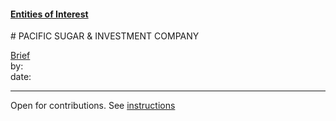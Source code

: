 #### [Entities of Interest](/list.html)
<link rel="stylesheet" type="text/css" href="../../assets/style.css">
# PACIFIC SUGAR & INVESTMENT COMPANY

[comment]: <> (Add/Remove information below as you want)
[comment]: <> (Markdown cheatsheet: https://github.com/adam-p/markdown-here/wiki/Markdown-Cheatsheet)
[Brief](Brief.md)  
by:  
date:  

---
[comment]: <> (Add your content here)
Open for contributions. See [instructions](/Readme.md#contribute)
